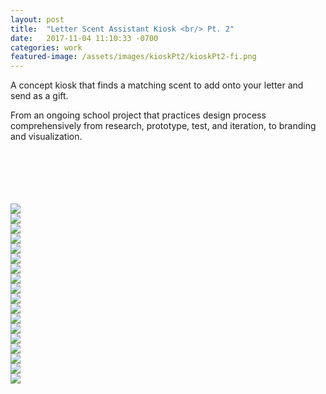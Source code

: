 ```yaml
---
layout: post
title:  "Letter Scent Assistant Kiosk <br/> Pt. 2"
date:   2017-11-04 11:10:33 -0700
categories: work
featured-image: /assets/images/kioskPt2/kioskPt2-fi.png
---
```

A concept kiosk that finds a matching scent to add onto your letter and send as a gift. 

From an ongoing school project that practices design process comprehensively from research, prototype, test, and iteration, to branding and visualization. 

<br/>
<br/>
<br/>
<br/>
<br/>

<div class="fullwidth">
    <div class="fullwidthImage">
        <img src="/assets/images/kioskPt2/pt2.1title.png">
    </div>
    <div class="fullwidthImage">
        <img src="/assets/images/kioskPt2/pt2.2obj.png">
    </div>
    <div class="fullwidthImage">
        <img src="/assets/images/kioskPt2/pt2.3compaudit.png">
    </div>
    <div class="fullwidthImage">
        <img src="/assets/images/kioskPt2/pt2.4inspboard.png">
    </div>
    <div class="fullwidthImage">
        <img src="/assets/images/kioskPt2/pt2.5moodboard.png">
    </div>
    <div class="fullwidthImage">
        <img src="/assets/images/kioskPt2/pt2.6styletiles.1.png">
    </div>
    <div class="fullwidthImage">
        <img src="/assets/images/kioskPt2/pt2.6styletiles.2.png">
    </div>
    <div class="fullwidthImage">
        <img src="/assets/images/kioskPt2/pt2.6styletiles.3.png">
    </div>
    <div class="fullwidthImage">
        <img src="/assets/images/kioskPt2/pt2.6styletiles.4.png">
    </div>
    <div class="fullwidthImage">
        <img src="/assets/images/kioskPt2/pt2.6styletiles.5.png">
    </div>
    <div class="fullwidthImage">
        <img src="/assets/images/kioskPt2/pt2.7mockups.1.png">
    </div>
    <div class="fullwidthImage">
        <img src="/assets/images/kioskPt2/pt2.7mockups.2.png">
    </div>
    <div class="fullwidthImage">
        <img src="/assets/images/kioskPt2/pt2.7mockups.3.png">
    </div>
    <div class="fullwidthImage">
        <img src="/assets/images/kioskPt2/pt2.7mockups.4.png">
    </div>
    <div class="fullwidthImage">
        <img src="/assets/images/kioskPt2/pt2.7mockups.5.png">
    </div>
    <div class="fullwidthImage">
        <img src="/assets/images/kioskPt2/pt2.7mockups.6.png">
    </div>
    <div class="fullwidthImage">
        <img src="/assets/images/kioskPt2/pt2.7mockups.7.png">
    </div>
    <div class="fullwidthImage">
        <img src="/assets/images/kioskPt2/pt2end.png">
    </div>
    <div class="fullwidthClear"></div>
</div>
